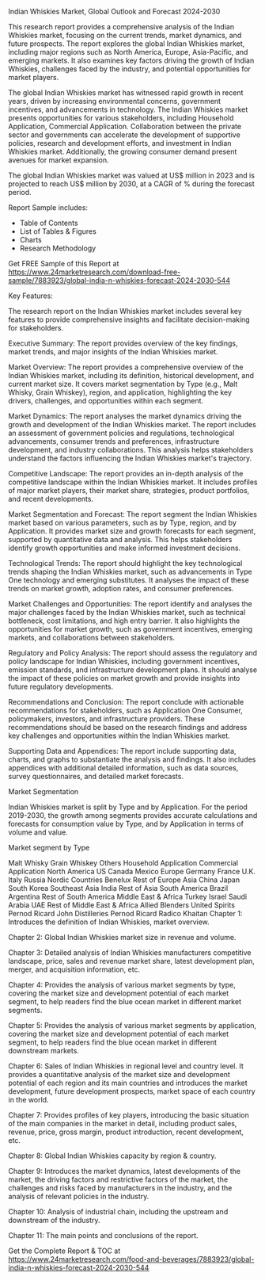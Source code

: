 Indian Whiskies Market, Global Outlook and Forecast 2024-2030

This research report provides a comprehensive analysis of the Indian Whiskies market, focusing on the current trends, market dynamics, and future prospects. The report explores the global Indian Whiskies market, including major regions such as North America, Europe, Asia-Pacific, and emerging markets. It also examines key factors driving the growth of Indian Whiskies, challenges faced by the industry, and potential opportunities for market players.

The global Indian Whiskies market has witnessed rapid growth in recent years, driven by increasing environmental concerns, government incentives, and advancements in technology. The Indian Whiskies market presents opportunities for various stakeholders, including Household Application, Commercial Application. Collaboration between the private sector and governments can accelerate the development of supportive policies, research and development efforts, and investment in Indian Whiskies market. Additionally, the growing consumer demand present avenues for market expansion.

The global Indian Whiskies market was valued at US$ million in 2023 and is projected to reach US$ million by 2030, at a CAGR of % during the forecast period.

Report Sample includes:
- Table of Contents
- List of Tables & Figures
- Charts
- Research Methodology

Get FREE Sample of this Report at https://www.24marketresearch.com/download-free-sample/7883923/global-india-n-whiskies-forecast-2024-2030-544

Key Features:

The research report on the Indian Whiskies market includes several key features to provide comprehensive insights and facilitate decision-making for stakeholders.

Executive Summary: The report provides overview of the key findings, market trends, and major insights of the Indian Whiskies market.

Market Overview: The report provides a comprehensive overview of the Indian Whiskies market, including its definition, historical development, and current market size. It covers market segmentation by Type (e.g., Malt Whisky, Grain Whiskey), region, and application, highlighting the key drivers, challenges, and opportunities within each segment.

Market Dynamics: The report analyses the market dynamics driving the growth and development of the Indian Whiskies market. The report includes an assessment of government policies and regulations, technological advancements, consumer trends and preferences, infrastructure development, and industry collaborations. This analysis helps stakeholders understand the factors influencing the Indian Whiskies market's trajectory.

Competitive Landscape: The report provides an in-depth analysis of the competitive landscape within the Indian Whiskies market. It includes profiles of major market players, their market share, strategies, product portfolios, and recent developments.

Market Segmentation and Forecast: The report segment the Indian Whiskies market based on various parameters, such as by Type, region, and by Application. It provides market size and growth forecasts for each segment, supported by quantitative data and analysis. This helps stakeholders identify growth opportunities and make informed investment decisions.

Technological Trends: The report should highlight the key technological trends shaping the Indian Whiskies market, such as advancements in Type One technology and emerging substitutes. It analyses the impact of these trends on market growth, adoption rates, and consumer preferences.

Market Challenges and Opportunities: The report identify and analyses the major challenges faced by the Indian Whiskies market, such as technical bottleneck, cost limitations, and high entry barrier. It also highlights the opportunities for market growth, such as government incentives, emerging markets, and collaborations between stakeholders.

Regulatory and Policy Analysis: The report should assess the regulatory and policy landscape for Indian Whiskies, including government incentives, emission standards, and infrastructure development plans. It should analyse the impact of these policies on market growth and provide insights into future regulatory developments.

Recommendations and Conclusion: The report conclude with actionable recommendations for stakeholders, such as Application One Consumer, policymakers, investors, and infrastructure providers. These recommendations should be based on the research findings and address key challenges and opportunities within the Indian Whiskies market.

Supporting Data and Appendices: The report include supporting data, charts, and graphs to substantiate the analysis and findings. It also includes appendices with additional detailed information, such as data sources, survey questionnaires, and detailed market forecasts.

Market Segmentation

Indian Whiskies market is split by Type and by Application. For the period 2019-2030, the growth among segments provides accurate calculations and forecasts for consumption value by Type, and by Application in terms of volume and value.

Market segment by Type

Malt Whisky
Grain Whiskey
Others
Household Application
Commercial Application
North America
US
Canada
Mexico
Europe
Germany
France
U.K.
Italy
Russia
Nordic Countries
Benelux
Rest of Europe
Asia
China
Japan
South Korea
Southeast Asia
India
Rest of Asia
South America
Brazil
Argentina
Rest of South America
Middle East & Africa
Turkey
Israel
Saudi Arabia
UAE
Rest of Middle East & Africa
Allied Blenders
United Spirits
Pernod Ricard
John Distilleries
Pernod Ricard
Radico Khaitan
Chapter 1: Introduces the definition of Indian Whiskies, market overview.

Chapter 2: Global Indian Whiskies market size in revenue and volume.

Chapter 3: Detailed analysis of Indian Whiskies manufacturers competitive landscape, price, sales and revenue market share, latest development plan, merger, and acquisition information, etc.

Chapter 4: Provides the analysis of various market segments by type, covering the market size and development potential of each market segment, to help readers find the blue ocean market in different market segments.

Chapter 5: Provides the analysis of various market segments by application, covering the market size and development potential of each market segment, to help readers find the blue ocean market in different downstream markets.

Chapter 6: Sales of Indian Whiskies in regional level and country level. It provides a quantitative analysis of the market size and development potential of each region and its main countries and introduces the market development, future development prospects, market space of each country in the world.

Chapter 7: Provides profiles of key players, introducing the basic situation of the main companies in the market in detail, including product sales, revenue, price, gross margin, product introduction, recent development, etc.

Chapter 8: Global Indian Whiskies capacity by region & country.

Chapter 9: Introduces the market dynamics, latest developments of the market, the driving factors and restrictive factors of the market, the challenges and risks faced by manufacturers in the industry, and the analysis of relevant policies in the industry.

Chapter 10: Analysis of industrial chain, including the upstream and downstream of the industry.

Chapter 11: The main points and conclusions of the report.

Get the Complete Report & TOC at https://www.24marketresearch.com/food-and-beverages/7883923/global-india-n-whiskies-forecast-2024-2030-544
